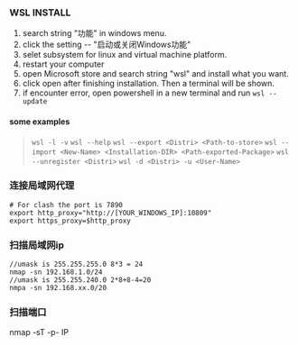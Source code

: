 ### WSL INSTALL
1. search string "功能" in windows menu.
2. click the setting -- "启动或关闭Windows功能"
3. selet subsystem for linux and virtual machine platform.
4. restart your computer
5. open Microsoft store and search string "wsl" and install what you want.
6. click open after finishing installation. Then a terminal will be shown.
7. if encounter error, open powershell in a new terminal and run `wsl --update`


#### some examples
> `wsl -l -v`
> `wsl --help`
> `wsl --export <Distri> <Path-to-store>`
> `wsl --import <New-Name> <Installation-DIR> <Path-exported-Package>`
> `wsl --unregister <Distri>`
> `wsl -d <Distri> -u <User-Name>`


### 连接局域网代理
```shell
# For clash the port is 7890
export http_proxy="http://[YOUR_WINDOWS_IP]:10809"
export https_proxy=$http_proxy
```


### 扫描局域网ip
```shell
//umask is 255.255.255.0 8*3 = 24
nmap -sn 192.168.1.0/24
//umask is 255.255.240.0 2*8+8-4=20
nmpa -sn 192.168.xx.0/20
```

### 扫描端口
nmap -sT -p- IP
